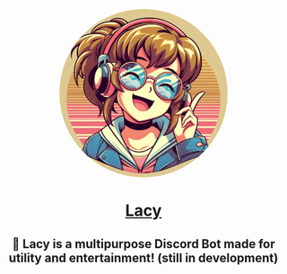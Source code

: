 <p align="center">
   <img src="https://github.com/JayyDoesDev/Lacy/blob/main/.github/assets/lacy.jpg?raw=true" alt="lacy" width="300" style="border-radius: 100%">
</p>
<h1 align="center"><a href="https://zyte.cloud">Lacy</a></h1>
<h2 align="center">🍭 Lacy is a multipurpose Discord Bot made for utility and entertainment! (still in development)</h2>


